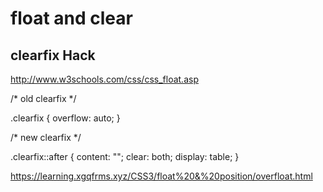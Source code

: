 # float and clear  




## clearfix Hack  

http://www.w3schools.com/css/css_float.asp

/* old clearfix */

.clearfix {
    overflow: auto;
}


/* new clearfix */

.clearfix::after {
    content: "";
    clear: both;
    display: table;
}


https://learning.xgqfrms.xyz/CSS3/float%20&%20position/overfloat.html









